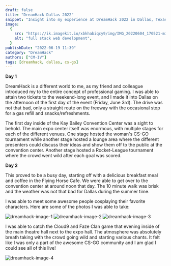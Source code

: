 ```yaml
---
draft: false
title: "DreamHack Dallas 2022"
snippet: "Insight into my experience at DreamHack 2022 in Dallas, Texas."
image:
  {
    src: "https://ik.imagekit.io/xbkhabiqcy9/img/IMG_20220604_170521-min_VUskFPBk3z.webp?updatedAt=1655666394900",
    alt: "full stack web development",
  }
publishDate: "2022-06-19 11:39"
category: "DreamHack"
authors: ["CM-IV"]
tags: [dreamhack, dallas, cs-go]
---
```


**Day 1**

DreamHack is a different world to me, as my friend and colleague introduced my to the entire concept of professional gaming. I was able to attain two tickets to the weekend-long event, and I made it into Dallas on the afternoon of the first day of the event (Friday, June 3rd). The drive was not that bad, only a straight route on the freeway with the occasional stop for a gas refill and snacks/refreshments.

The first day inside of the Kay Bailey Convention Center was a sight to behold. The main expo center itself was enormous, with multiple stages for each of the different venues. One stage hosted the woman's CS-GO tournament while another stage hosted a lounge area where the different presenters could discuss their ideas and show them off to the public at the convention center. Another stage hosted a Rocket-League tournament where the crowd went wild after each goal was scored.

**Day 2**

This proved to be a busy day, starting off with a delicious breakfast meal and coffee in the Flying Horse Cafe. We were able to get over to the convention center at around noon that day. The 10 minute walk was brisk and the weather was not that bad for Dallas during the summer time.

I was able to meet some awesome people cosplaying their favorite characters. Here are some of the photos I was able to take:

<img class="image" alt="dreamhack-image-1" src="https://ik.imagekit.io/xbkhabiqcy9/img/IMG_20220604_171802-min_CiPPtFfF-.webp?ik-sdk-version=javascript-1.4.3&updatedAt=1655666395031" width={860} height={392} alt="Cosplayer photo 1" />

<img class="image" alt="dreamhack-image-2" src="https://ik.imagekit.io/xbkhabiqcy9/img/IMG_20220604_151127-min_ihEIeeubQ.webp?ik-sdk-version=javascript-1.4.3&updatedAt=1655666395259" width={860} height={392} alt="Cosplayer photo 2" />

<img class="image" alt="dreamhack-image-3" src="https://ik.imagekit.io/xbkhabiqcy9/img/IMG_20220604_142939-min_Pg4oALlEU.webp?ik-sdk-version=javascript-1.4.3&updatedAt=1655666395428" width={860} height={392} alt="Cosplayer photo 3" />

I was able to catch the Cloud9 and Faze Clan game that evening inside of the main theatre hall next to the expo hall. The atmosphere was absolutely breath taking with the crowd going wild and starting various chants. It felt like I was only a part of the awesome CS-GO community and I am glad I could see all of this live!

<img class="image" alt="dreamhack-image-4" src="https://ik.imagekit.io/xbkhabiqcy9/img/IMG_20220603_183524-min_cXkBJOO3u.webp?ik-sdk-version=javascript-1.4.3&updatedAt=1655666395461" width={860} height={392} alt="CSGO theatre image" />
